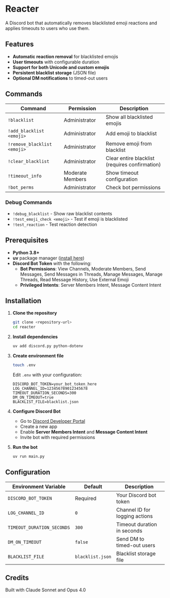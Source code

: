 # Reacter

A Discord bot that automatically removes blacklisted emoji reactions and applies timeouts to users who use them.

## Features

- **Automatic reaction removal** for blacklisted emojis
- **User timeouts** with configurable duration
- **Support for both Unicode and custom emojis**
- **Persistent blacklist storage** (JSON file)
- **Optional DM notifications** to timed-out users

## Commands

| Command | Permission | Description |
|---------|------------|-------------|
| ```!blacklist``` | Administrator | Show all blacklisted emojis |
| ```!add_blacklist <emoji>``` | Administrator | Add emoji to blacklist |
| ```!remove_blacklist <emoji>``` | Administrator | Remove emoji from blacklist |
| ```!clear_blacklist``` | Administrator | Clear entire blacklist (requires confirmation) |
| ```!timeout_info``` | Moderate Members | Show timeout configuration |
| ```!bot_perms``` | Administrator | Check bot permissions |

### Debug Commands
- ```!debug_blacklist``` - Show raw blacklist contents
- ```!test_emoji_check <emoji>``` - Test if emoji is blacklisted
- ```!test_reaction``` - Test reaction detection

## Prerequisites

- **Python 3.8+**
- **uv** package manager ([install here](https://docs.astral.sh/uv/getting-started/installation/))
- **Discord Bot Token** with the following:
  - **Bot Permissions**: View Channels, Moderate Members, Send Messages, Send Messages in Threads, Manage Messages, Manage Threads, Read Message History, Use External Emoji
  - **Privileged Intents**: Server Members Intent, Message Content Intent

## Installation

1. **Clone the repository**
   ```bash
   git clone <repository-url>
   cd reacter
   ```

2. **Install dependencies**
   ```bash
   uv add discord.py python-dotenv
   ```

3. **Create environment file**
   ```bash
   touch .env
   ```

   Edit ```.env``` with your configuration:
   ```env
   DISCORD_BOT_TOKEN=your_bot_token_here
   LOG_CHANNEL_ID=123456789012345678
   TIMEOUT_DURATION_SECONDS=300
   DM_ON_TIMEOUT=true
   BLACKLIST_FILE=blacklist.json
   ```

4. **Configure Discord Bot**
   - Go to [Discord Developer Portal](https://discord.com/developers/applications)
   - Create a new app
   - Enable **Server Members Intent** and **Message Content Intent**
   - Invite bot with required  permissions

5. **Run the bot**
   ```bash
   uv run main.py
   ```

## Configuration

| Environment Variable | Default | Description |
|---------------------|---------|-------------|
| ```DISCORD_BOT_TOKEN``` | Required | Your Discord bot token |
| ```LOG_CHANNEL_ID``` | ```0``` | Channel ID for logging actions |
| ```TIMEOUT_DURATION_SECONDS``` | ```300``` | Timeout duration in seconds |
| ```DM_ON_TIMEOUT``` | ```false``` | Send DM to timed-out users |
| ```BLACKLIST_FILE``` | ```blacklist.json``` | Blacklist storage file |

## Credits
Built with Claude Sonnet and Opus 4.0
